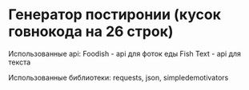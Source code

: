 # Генератор постиронии (кусок говнокода на 26 строк)

Использованные api:
Foodish - api для фоток еды
Fish Text - api для текста

Использованные библиотеки:
requests, json, simpledemotivators
